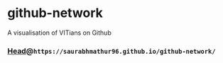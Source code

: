 # github-network
A visualisation of VITians on Github

### [Head](https://saurabhmathur96.github.io/github-network/)@`https://saurabhmathur96.github.io/github-network/`

